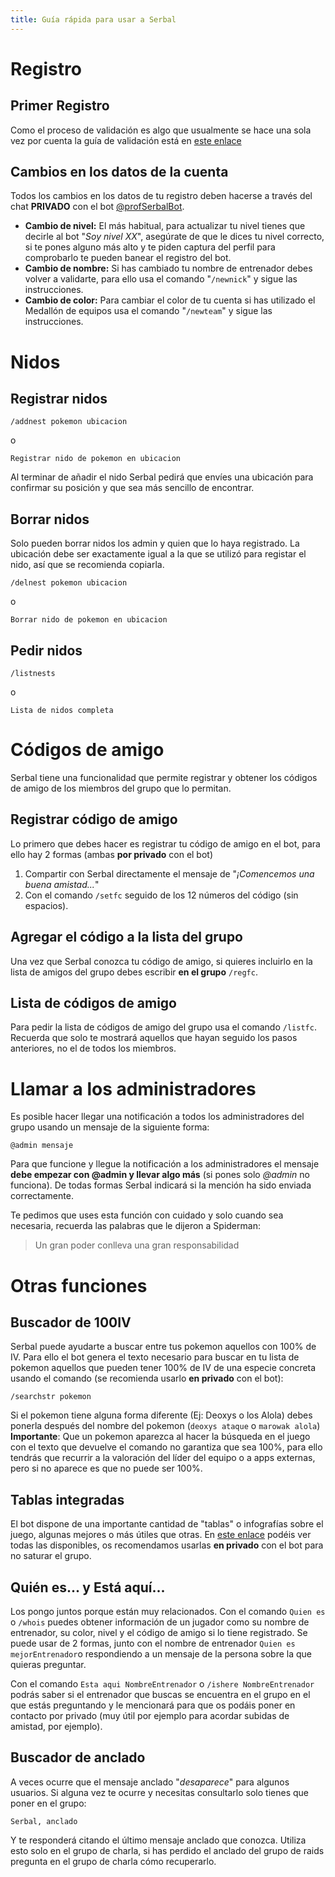 ```yaml
---
title: Guía rápida para usar a Serbal
---
```


<div id="toc"></div>

# Registro

## Primer Registro

Como el proceso de validación es algo que usualmente se hace una sola vez por cuenta la guía de validación está en [este enlace](https://acamara7es.github.io/PoGoFuenla/registro)

## Cambios en los datos de la cuenta

Todos los cambios en los datos de tu registro deben hacerse a través del chat **PRIVADO** con el bot [@profSerbalBot](https://t.me/profserbalbot).

- **Cambio de nivel:** El más habitual, para actualizar tu nivel tienes que decirle al bot "_Soy nivel XX_", asegúrate de que le dices tu nivel correcto, si te pones alguno más alto y te piden captura del perfil para comprobarlo te pueden banear el registro del bot.
- **Cambio de nombre:** Si has cambiado tu nombre de entrenador debes volver a validarte, para ello usa el comando "`/newnick`" y sigue las instrucciones.
- **Cambio de color:** Para cambiar el color de tu cuenta si has utilizado el Medallón de equipos usa el comando "`/newteam`" y sigue las instrucciones.

# Nidos

## Registrar nidos

```
/addnest pokemon ubicacion
```

o

```
Registrar nido de pokemon en ubicacion
```

Al terminar de añadir el nido Serbal pedirá que envíes una ubicación para confirmar su posición y que sea más sencillo de encontrar.

## Borrar nidos

Solo pueden borrar nidos los admin y quien que lo haya registrado. La ubicación debe ser exactamente igual a la que se utilizó para registar el nido, así que se recomienda copiarla.

```
/delnest pokemon ubicacion
```

o

```
Borrar nido de pokemon en ubicacion
```

## Pedir nidos

```
/listnests
```

o

```
Lista de nidos completa
```

# Códigos de amigo

Serbal tiene una funcionalidad que permite registrar y obtener los códigos de amigo de los miembros del grupo que lo permitan.

## Registrar código de amigo

Lo primero que debes hacer es registrar tu código de amigo en el bot, para ello hay 2 formas (ambas **por privado** con el bot)

1. Compartir con Serbal directamente el mensaje de "_¡Comencemos una buena amistad..._"
2. Con el comando `/setfc` seguido de los 12 números del código (sin espacios).

## Agregar el código a la lista del grupo

Una vez que Serbal conozca tu código de amigo, si quieres incluirlo en la lista de amigos del grupo debes escribir **en el grupo** `/regfc`.

## Lista de códigos de amigo

Para pedir la lista de códigos de amigo del grupo usa el comando `/listfc`. Recuerda que solo te mostrará aquellos que hayan seguido los pasos anteriores, no el de todos los miembros.

# Llamar a los administradores

Es posible hacer llegar una notificación a todos los administradores del grupo usando un mensaje de la siguiente forma:

```
@admin mensaje
```

Para que funcione y llegue la notificación a los administradores el mensaje **debe empezar con @admin y llevar algo más** (si pones solo _@admin_ no funciona). De todas formas Serbal indicará si la mención ha sido enviada correctamente.

Te pedimos que uses esta función con cuidado y solo cuando sea necesaria, recuerda las palabras que le dijeron a Spiderman:

> Un gran poder conlleva una gran responsabilidad

# Otras funciones

## Buscador de 100IV

Serbal puede ayudarte a buscar entre tus pokemon aquellos con 100% de IV. Para ello el bot genera el texto necesario para buscar en tu lista de pokemon aquellos que pueden tener 100% de IV de una especie concreta usando el comando (se recomienda usarlo **en privado** con el bot):

```
/searchstr pokemon
```

Si el pokemon tiene alguna forma diferente (Ej: Deoxys o los Alola) debes ponerla después del nombre del pokemon (`deoxys ataque` o `marowak alola`)  
**Importante**: Que un pokemon aparezca al hacer la búsqueda en el juego con el texto que devuelve el comando no garantiza que sea 100%, para ello tendrás que recurrir a la valoración del líder del equipo o a apps externas, pero si no aparece es que no puede ser 100%.

## Tablas integradas

El bot dispone de una importante cantidad de "tablas" o infografías sobre el juego, algunas mejores o más útiles que otras. En [este enlace](https://xblau.com/serbal/tables) podéis ver todas las disponibles, os recomendamos usarlas **en privado** con el bot para no saturar el grupo.

## Quién es... y Está aquí...

Los pongo juntos porque están muy relacionados. Con el comando `Quien es` o `/whois` puedes obtener información de un jugador como su nombre de entrenador, su color, nivel y el código de amigo si lo tiene registrado. Se puede usar de 2 formas, junto con el nombre de entrenador `Quien es mejorEntrenador`o respondiendo a un mensaje de la persona sobre la que quieras preguntar.

Con el comando `Esta aqui NombreEntrenador` o `/ishere NombreEntrenador` podrás saber si el entrenador que buscas se encuentra en el grupo en el que estás preguntando y le mencionará para que os podáis poner en contacto por privado (muy útil por ejemplo para acordar subidas de amistad, por ejemplo).

## Buscador de anclado

A veces ocurre que el mensaje anclado "_desaparece_" para algunos usuarios. Si alguna vez te ocurre y necesitas consultarlo solo tienes que poner en el grupo:

```
Serbal, anclado
```

Y te responderá citando el último mensaje anclado que conozca. Utiliza esto solo en el grupo de charla, si has perdido el anclado del grupo de raids pregunta en el grupo de charla cómo recuperarlo.
